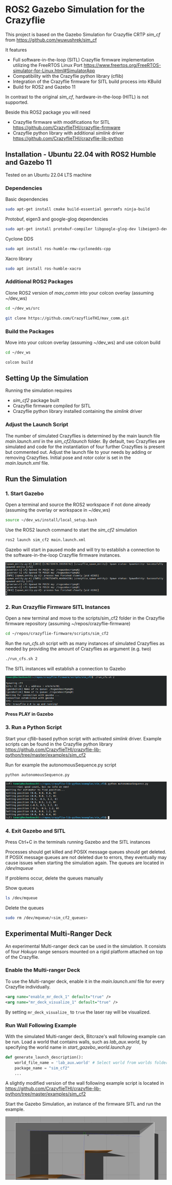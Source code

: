 # ROS2 Gazebo Simulation for the Crazyflie

This project is based on the Gazebo Simulation for Crazyflie CRTP *sim_cf* from https://github.com/wuwushrek/sim_cf

It features

* Full software-in-the-loop (SITL) Crazyflie firmware implementation utilizing the FreeRTOS Linux Port https://www.freertos.org/FreeRTOS-simulator-for-Linux.html#SimulatorApp
* Compatibility with the Crazyflie python library (cflib)
* Integration of the Crazyflie firmware for SITL build process into KBuild
* Build for ROS2 and Gazebo 11

In contrast to the original *sim_cf*, hardware-in-the-loop (HITL) is not supported.

Beside this ROS2 package you will need

* Crazyflie firmware with modifications for SITL https://github.com/CrazyflieTHI/crazyflie-firmware
* Crazyflie python library with additional *simlink* driver https://github.com/CrazyflieTHI/crazyflie-lib-python

## Installation - Ubuntu 22.04 with ROS2 Humble and Gazebo 11

Tested on an Ubuntu 22.04 LTS machine

### Dependencies

Basic dependencies

```sh
sudo apt-get install cmake build-essential genromfs ninja-build
```

Protobuf, eigen3 and google-glog dependencies

```sh
sudo apt-get install protobuf-compiler libgoogle-glog-dev libeigen3-dev libxml2-utils
```

Cyclone DDS
```sh
sudo apt install ros-humble-rmw-cyclonedds-cpp
```

Xacro library
```sh
sudo apt install ros-humble-xacro
```

### Additional ROS2 Packages

Clone ROS2 version of *mav_comm* into your colcon overlay (assuming ~/dev_ws)

```sh
cd ~/dev_ws/src
```

```sh
git clone https://github.com/CrazyflieTHI/mav_comm.git
```

### Build the Packages

Move into your colcon overlay (assuming ~/dev_ws) and use colcon build

```sh
cd ~/dev_ws
```

```sh
colcon build
```

## Setting Up the Simulation

Running the simulation requires

* *sim_cf2* package built
* Crazyflie firmware compiled for SITL
* Crazyflie python library installed containing the *simlink* driver

### Adjust the Launch Script

The number of simulated Crazyflies is determined by the main launch file *main.launch.xml* in the *sim_cf2/launch* folder. By default, two Crazyflies are simulated and code for the instantiation of four further Crazyflies is present but commented out. Adjust the launch file to your needs by adding or removing Crazyflies. Initial pose and rotor color is set in the *main.launch.xml* file.

## Run the Simulation

### 1. Start Gazebo

Open a terminal and source the ROS2 workspace if not done already (assuming the overlay or workspace in ~/dev_ws)

```sh
source ~/dev_ws/install/local_setup.bash
```

Use the ROS2 launch command to start the *sim_cf2* simulation

```sh
ros2 launch sim_cf2 main.launch.xml
```

Gazebo will start in paused mode and will try to establish a connection to the software-in-the-loop Crazyflie firmware instances.

![gazebo_successfully_spawned_entities](images/gazebo_successfully_spawned_entities.png)

### 2. Run Crazyflie Firmware SITL Instances

Open a new terminal and move to the scripts/sim_cf2 folder in the Crazyflie firmware repository (assuming ~/repos/crazyflie-firmware)

```sh
cd ~/repos/crazyflie-firmware/scripts/sim_cf2
```

Run the *run_cfs.sh* script with as many instances of simulated Crazyflies as needed by providing the amount of Crazyflies as argument (e.g. two)

```sh
./run_cfs.sh 2
```

The SITL instances will establish a connection to Gazebo

![sitl_connection_established_with_gazebo](images/sitl_connection_established_with_gazebo.png)

**Press PLAY in Gazebo**

### 3. Run a Python Script

Start your *cflib*-based python script with activated *simlink* driver. Example scripts can be found in the Crazyflie python library https://github.com/CrazyflieTHI/crazyflie-lib-python/tree/master/examples/sim_cf2

Run for example the autonomousSequence.py script

```sh
python autonomousSequence.py
```

![gazebo_successfully_spawned_entities](images/python_autonomousSequence.png)

### 4. Exit Gazebo and SITL

Press Ctrl+C in the terminals running Gazebo and the SITL instances

Processes should get killed and POSIX message queues should get deleted. If POSIX message queues are not deleted due to errors, they eventually may cause issues when starting the simulation again. The queues are located in */dev/mqueue*

If problems occur, delete the queues manually

Show queues
```sh
ls /dev/mqueue
```

Delete the queues
```sh
sudo rm /dev/mqueue/<sim_cf2_queues>
```

## Experimental Multi-Ranger Deck

An experimental Multi-ranger deck can be used in the simulation. It consists of four *Hokuyo* range sensors mounted on a rigid platform attached on top of the Crazyflie.

### Enable the Multi-ranger Deck

To use the Multi-ranger deck, enable it in the *main.launch.xml* file for every Crazyflie individually.

```xml
<arg name="enable_mr_deck_1" default="true" />
<arg name="mr_deck_visualize_1" default="true" />
```

By setting `mr_deck_visualize_` to `true` the laser ray will be visualized.

### Run Wall Following Example

With the simulated Multi-ranger deck, Bitcraze's wall following example can be run. Load a world that contains walls, such as *lab_aux.world*, by specifying the world name in *start_gazebo_world.launch.py*

```python
def generate_launch_description():
    world_file_name = 'lab_aux.world' # Select world from worlds folder
    package_name = "sim_cf2"
    ...
```

A slightly modified version of the wall following example script is located in https://github.com/CrazyflieTHI/crazyflie-lib-python/tree/master/examples/sim_cf2

Start the Gazebo Simulation, an instance of the firmware SITL and run the example.

![gazebo_successfully_spawned_entities](images/gazebo_walfollower_example.png)
